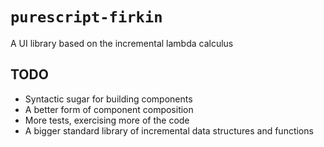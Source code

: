 # `purescript-firkin`

A UI library based on the incremental lambda calculus

## TODO

- Syntactic sugar for building components
- A better form of component composition
- More tests, exercising more of the code
- A bigger standard library of incremental data structures and functions
